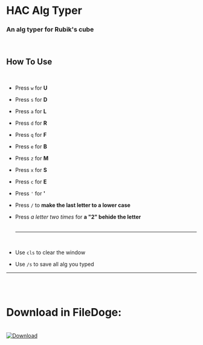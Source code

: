 # HAC Alg Typer

### An alg typer for Rubik's cube
<br>

## How To Use
<br>

+ Press ```w``` for **U**
+ Press ```s``` for **D**
+ Press ```a``` for **L**
+ Press ```d``` for **R**
+ Press ```q``` for **F**
+ Press ```e``` for **B**
+ Press ```z``` for **M**
+ Press ```x``` for **S**
+ Press ```c``` for **E**
+ Press ```'``` for **'**
+ Press ```/``` to **make the last letter to a lower case**
+ Press _a letter two times_ for **a "2" behide the letter**
<br><br><hr><br>

+ Use ```cls``` to clear the window
+ Use ```/s``` to save all alg you typed

<hr><br><br>

# Download in FileDoge:  
<br>

<a target="_blank" href="https://filedoge.com/download/b3e6778f7eba6ea9839af8db56dbdbdb017caceb7f89ec278907d359e80174c3501ccfad7522961550bb" download="HAC Alg Typer">
  <img src="http://i.im.ge/2022/04/23/lHxURp.png" alt="Download" border="0">
</a>
